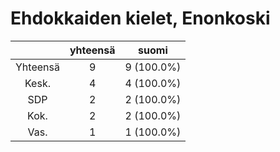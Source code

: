 # Ehdokkaiden kielet, Enonkoski

| |yhteensä|suomi|
|:---:|:---:|:---:|
|Yhteensä|9|9 (100.0%)|
|Kesk.|4|4 (100.0%)|
|SDP|2|2 (100.0%)|
|Kok.|2|2 (100.0%)|
|Vas.|1|1 (100.0%)|


